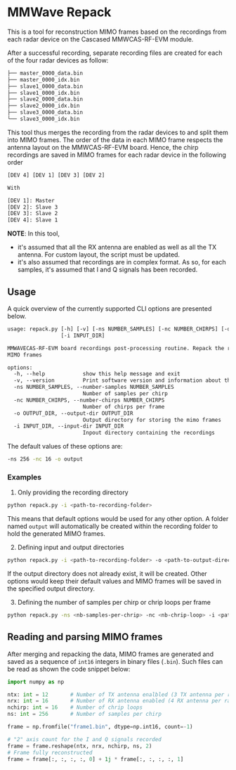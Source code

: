 # MMWave Repack

This is a tool for reconstruction MIMO frames based on the recordings from each
radar device on the Cascased MMWCAS-RF-EVM module.

After a successful recording, separate recording files are created for each of
the four radar devices as follow:

```txt
├── master_0000_data.bin
├── master_0000_idx.bin
├── slave1_0000_data.bin
├── slave1_0000_idx.bin
├── slave2_0000_data.bin
├── slave2_0000_idx.bin
├── slave3_0000_data.bin
└── slave3_0000_idx.bin
```

This tool thus merges the recording from the radar devices to and split them into
MIMO frames. The order of the data in each MIMO frame respects the antenna layout
on the MMWCAS-RF-EVM board. Hence, the chirp recordings are saved in MIMO frames
for each radar device in the following order

```txt
[DEV 4] [DEV 1] [DEV 3] [DEV 2]

With

[DEV 1]: Master
[DEV 2]: Slave 3
[DEV 3]: Slave 2
[DEV 4]: Slave 1
```

**NOTE**: In this tool,

- it's assumed that all the RX antenna are enabled as well
as all the TX antenna. For custom layout, the script must be updated.
- it's also assumed that recordings are in complex format. As so, for each samples,
it's assumed that I and Q signals has been recorded.


## Usage

A quick overview of the currently supported CLI options are presented below.

```txt
usage: repack.py [-h] [-v] [-ns NUMBER_SAMPLES] [-nc NUMBER_CHIRPS] [-o OUTPUT_DIR]
                 [-i INPUT_DIR]

MMWAVECAS-RF-EVM board recordings post-processing routine. Repack the recordings into
MIMO frames

options:
  -h, --help            show this help message and exit
  -v, --version         Print software version and information about the dataset.
  -ns NUMBER_SAMPLES, --number-samples NUMBER_SAMPLES
                        Number of samples per chirp
  -nc NUMBER_CHIRPS, --number-chirps NUMBER_CHIRPS
                        Number of chirps per frame
  -o OUTPUT_DIR, --output-dir OUTPUT_DIR
                        Output directory for storing the mimo frames
  -i INPUT_DIR, --input-dir INPUT_DIR
                        Inpout directory containing the recordings

```

The default values of these options are:

```bash
-ns 256 -nc 16 -o output
```

### Examples

1. Only providing the recording directory

```bash
python repack.py -i <path-to-recording-folder>
```

This means that default options would be used for any other option.
A folder named `output` will automatically be created within the recording folder to hold
the generated MIMO frames. 

2. Defining input and output directories

```bash
python repack.py -i <path-to-recording-folder> -o <path-to-output-directory>
```

If the output directory does not already exist, it will be created. Other options would
keep their default values and MIMO frames will be saved in the specified output directory.

3. Defining the number of samples per chirp or chrip loops per frame

```bash
python repack.py -ns <nb-samples-per-chrip> -nc <nb-chrip-loop> -i <path-to-recording-folder>
```


## Reading and parsing MIMO frames

After merging and repacking the data, MIMO frames are generated and saved
as a sequence of `int16` integers in binary files (`.bin`). Such files can be read
as shown the code snippet below:

```python
import numpy as np

ntx: int = 12       # Number of TX antenna enalbled (3 TX antenna per radar device)
nrx: int = 16       # Number of RX antenna enabled (4 RX antenna per radar device)
nchirp: int = 16    # Number of chrip loops
ns: int = 256       # Number of samples per chirp

frame = np.fromfile("frame1.bin", dtype=np.int16, count=-1)

# "2" axis count for the I and Q signals recorded
frame = frame.reshape(ntx, nrx, nchirp, ns, 2)
# Frame fully reconstructed
frame = frame[:, :, :, :, 0] + 1j * frame[:, :, :, :, 1]

```
